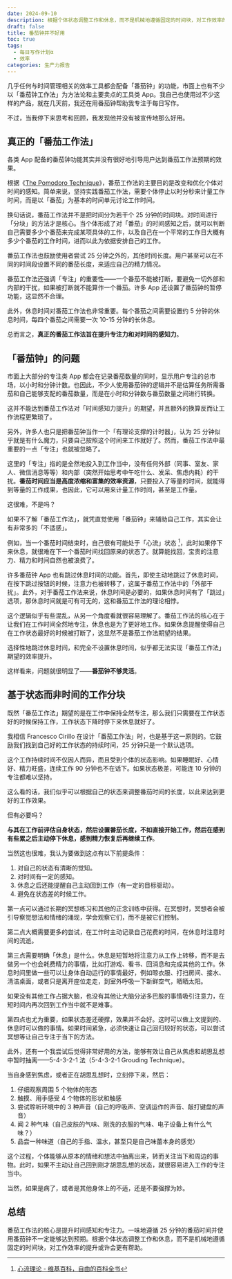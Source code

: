 ```yaml
---
date: 2024-09-10
description: 根据个体状态调整工作和休息，而不是机械地遵循固定的时间块，对工作效率的提升或许会更有帮助。
draft: false
title: 番茄钟并不好用
toc: true
tags:
  - 每日写作计划α
  - 效率
categories: 生产力报告
---
```


几乎任何与时间管理相关的效率工具都会配备「番茄钟」的功能，市面上也有不少以「番茄钟工作法」为方法论和主要卖点的工具类 App。我自己也使用过不少这样的产品，就在几天前，我还在用番茄钟帮助我专注于每日写作。

不过，当我停下来思考和回顾，我发现他并没有被宣传地那么好用。

## 真正的「番茄工作法」

各类 App 配备的番茄钟功能其实并没有很好地引导用户达到番茄工作法预期的效果。

根据《[The Pomodoro Technique](https://web.archive.org/web/20131111142159/http://baomee.info/pdf/technique/1.pdf)》，番茄工作法的主要目的是改变和优化个体对时间的感知。简单来说，坚持实践番茄工作法，需要个体停止以时分秒来计量工作时间，而是以「番茄」为基本的时间单元讨论工作时间。

换句话说，番茄工作法并不是把时间分为若干个 25 分钟的时间块。对时间进行「分块」的方法才是核心。当个体形成了对「番茄」的时间感知之后，就可以判断自己需要多少个番茄来完成某项具体的工作，以及自己在一个平常的工作日大概有多少个番茄的工作时间，进而以此为依据安排自己的工作。

番茄工作法也鼓励使用者尝试 25 分钟之外的，其他时间长度。用户甚至可以在不同的时间段设置不同的番茄长度，来适应自己的精力情况。

番茄工作法还强调「专注」的重要性——一个番茄不能被打断，要避免一切外部和内部的干扰，如果被打断就不能算作一个番茄。许多 App 还设置了番茄钟的暂停功能，这显然不合理。

此外，休息时间对番茄工作法也非常重要。每个番茄之间需要设置约 5 分钟的休息时间，每四个番茄之间需要一次 10-15 分钟的长休息。

总而言之，**真正的番茄工作法旨在提升专注力和对时间的感知力**。

## 「番茄钟」的问题

市面上大部分的专注类 App 都会在记录番茄数量的同时，显示用户专注的总市场，以小时和分钟计数。也因此，不少人使用番茄钟的逻辑并不是估算任务所需番茄和自己能够支配的番茄数量，而是在小时和分钟数与番茄数量之间进行转换。

这并不能达到番茄工作法对「时间感知力提升」的期望，并且额外的换算反而让工作流程更繁琐了。

另外，许多人也只是把番茄钟当作一个「有理论支撑的计时器」，认为 25 分钟似乎就是有什么魔力，只要自己按照这个时间来工作就好了。然而，番茄工作法中最重要的一点「专注」也就被忽略了。

这里的「专注」指的是全然地投入到工作当中，没有任何外部（同事、室友、家人、微信消息等等）和内部（突然开始思考中午吃什么、发呆、焦虑内耗）的干扰。**番茄时间应当是高度浓缩和富集的效率资源**，只要投入了等量的时间，就能得到等量的工作成果，也因此，它可以用来计量工作时间，甚至是工作量。

这很难，不是吗？

如果不了解「番茄工作法」，就凭直觉使用「番茄钟」来辅助自己工作，其实会让有非常多的「不适感」。

例如，当一个番茄时间结束时，自己很有可能处于「心流」状态 [^1]，此时如果停下来休息，就很难在下一个番茄时间找回原来的状态了。就算能找回，宝贵的注意力、精力和时间自然也被浪费了。

许多番茄钟 App 也有跳过休息时间的功能。首先，即使主动地跳过了休息时间，在按下跳过按钮的时候，注意力也被转移了，这属于番茄工作法中的「外部干扰」。此外，对于番茄工作法来说，休息时间是必要的，如果休息时间有了「跳过」选项，那休息时间就是可有可无的，这和番茄工作法的理论相悖。

这个逻辑似乎有些混乱，从另一个角度看就很容易理解了。番茄工作法的核心在于让我们在工作时间全然地专注，休息也是为了更好地工作。如果休息提醒使得自己在工作状态最好的时候被打断了，这显然不是番茄工作法期望的结果。

选择性地跳过休息时间，和完全不设置休息时间，似乎都无法实现「番茄工作法」期望的效率提升。

这样看来，问题就很明显了——**番茄钟不够灵活**。

## 基于状态而非时间的工作分块

既然「番茄工作法」期望的是在工作中保持全然专注，那么我们只需要在工作状态好的时候保持工作，工作状态下降时停下来休息就好了。

我相信 Francesco Cirillo 在设计「番茄工作法」时，也是基于这一原则的。它鼓励我们找到自己好的工作状态的持续时间，25 分钟只是一个默认选项。

这个工作持续时间不仅因人而异，而且受到个体的状态影响。如果睡眠好、心情好、精力旺盛，连续工作 90 分钟也不在话下。如果状态极差，可能连 10 分钟的专注都难以坚持。

这么看的话，我们似乎可以根据自己的状态来调整番茄时间的长度，以此来达到更好的工作效果。

但有必要吗？

**与其在工作前评估自身状态，然后设置番茄长度，不如直接开始工作，然后在感到有些累之后主动停下休息，感到精力恢复后再继续工作**。

当然这也很难，我认为要做到这点有以下前提条件：

1. 对自己的状态有清晰的觉知。
2. 对时间有一定的感知。
3. 休息之后还能提醒自己主动回到工作（有一定的目标驱动）。
4. 避免在状态差的时候工作。

第一点可以通过长期的冥想练习和其他的正念训练中获得。在冥想时，冥想者会被引导察觉想法和情绪的涌现，学会观察它们，而不是被它们控制。

第二点大概需要更多的尝试，在工作时主动记录自己花费的时间，在休息时注意时间的流逝。

第三点需要明确「休息」是什么。休息是短暂地将注意力从工作上转移，而不是去做另一个也会耗费精力的事情，比如打游戏、看书、回消息和完成其他的工作。休息时间里做一些可以让身体自动运行的事情最好，例如晾衣服、打扫房间、接水、清洁桌面，或者只是离开座位走走，到室外呼吸一下新鲜空气，晒晒太阳。

如果没有其他工作占据大脑，也没有其他让大脑分泌多巴胺的事情吸引注意力，在短时间内再次回到工作当中就不是难事。

第四点也尤为重要，如果状态差还硬撑，效果并不会好。这时可以做上文提到的、休息时可以做的事情。如果时间紧急，必须快速让自己回归较好的状态，可以尝试冥想等让自己专注于当下的方法。

此外，还有一个我尝试后觉得非常好用的方法，能够有效让自己从焦虑和胡思乱想中暂时抽离——5-4-3-2-1 法（5-4-3-2-1 Grouding Technique）。

当自身感到焦虑，或者正在胡思乱想时，立刻停下来，然后：

1. 仔细观察周围 5 个物体的形态
2. 触摸、用手感受 4 个物体的形状和触感
3. 尝试聆听环境中的 3 种声音（自己的呼吸声、空调运作的声音、敲打键盘的声音）
4. 闻 2 种气味（自己皮肤的气味、刚洗的衣服的气味、电子设备上有什么气味？）
5. 品尝一种味道（自己的手指、温水，甚至只是自己味蕾本身的感觉）

这个过程，个体能够从原本的情绪和想法中抽离出来，转而关注当下和周边的事物。此时，如果不主动让自己回到刚才胡思乱想的状态，就很容易进入工作的专注当中。

当然，如果是病了，或者是其他身体上的不适，还是不要强撑为妙。

## 总结

番茄工作法的核心是提升时间感知和专注力。一味地遵循 25 分钟的番茄时间并使用番茄钟不一定能够达到预期。根据个体状态调整工作和休息，而不是机械地遵循固定的时间块，对工作效率的提升或许会更有帮助。

[^1]: [心流理论 - 维基百科，自由的百科全书](https://zh.wikipedia.org/zh-cn/%E5%BF%83%E6%B5%81%E7%90%86%E8%AB%96)
